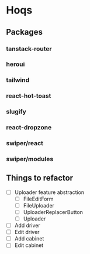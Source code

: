# Hoqs



## Packages

### tanstack-router
### heroui
### tailwind
### react-hot-toast
### slugify
### react-dropzone
### swiper/react
### swiper/modules


## Things to refactor

- [ ] Uploader feature abstraction
  - [ ] FileEditForm
  - [ ] FileUploader
  - [ ] UploaderReplacerButton
  - [ ] Uploader
- [ ] Add driver
- [ ] Edit driver
- [ ] Add cabinet
- [ ] Edit cabinet
